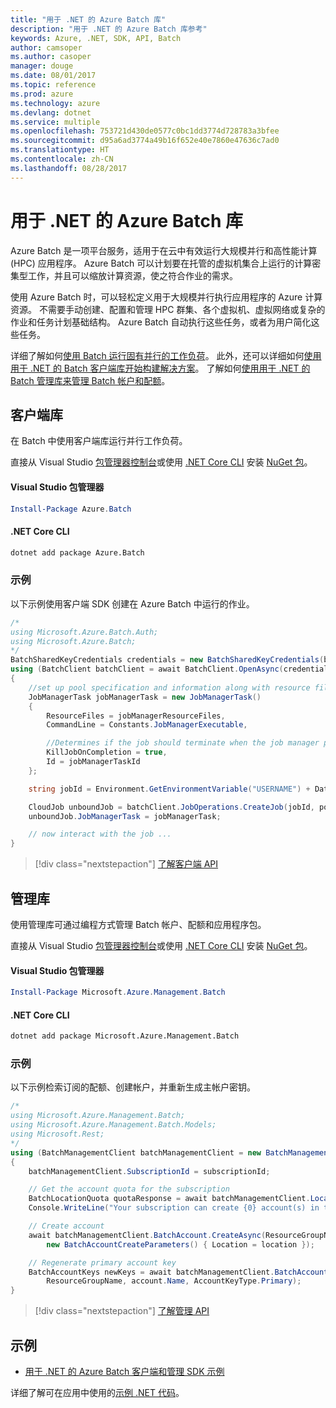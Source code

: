 ```yaml
---
title: "用于 .NET 的 Azure Batch 库"
description: "用于 .NET 的 Azure Batch 库参考"
keywords: Azure, .NET, SDK, API, Batch
author: camsoper
ms.author: casoper
manager: douge
ms.date: 08/01/2017
ms.topic: reference
ms.prod: azure
ms.technology: azure
ms.devlang: dotnet
ms.service: multiple
ms.openlocfilehash: 753721d430de0577c0bc1dd3774d728783a3bfee
ms.sourcegitcommit: d95a6ad3774a49b16f652e40e7860e47636c7ad0
ms.translationtype: HT
ms.contentlocale: zh-CN
ms.lasthandoff: 08/28/2017
---
```

# <a name="azure-batch-libraries-for-net"></a>用于 .NET 的 Azure Batch 库

Azure Batch 是一项平台服务，适用于在云中有效运行大规模并行和高性能计算 (HPC) 应用程序。 Azure Batch 可以计划要在托管的虚拟机集合上运行的计算密集型工作，并且可以缩放计算资源，使之符合作业的需求。

使用 Azure Batch 时，可以轻松定义用于大规模并行执行应用程序的 Azure 计算资源。 不需要手动创建、配置和管理 HPC 群集、各个虚拟机、虚拟网络或复杂的作业和任务计划基础结构。 Azure Batch 自动执行这些任务，或者为用户简化这些任务。

详细了解如何[使用 Batch 运行固有并行的工作负荷](/azure/batch/batch-technical-overview)。 此外，还可以详细如何[使用用于 .NET 的 Batch 客户端库开始构建解决方案](/azure/batch/batch-dotnet-get-started)。 了解如何[使用用于 .NET 的 Batch 管理库来管理 Batch 帐户和配额](/azure/batch/batch-management-dotnet)。

## <a name="client-library"></a>客户端库

在 Batch 中使用客户端库运行并行工作负荷。

直接从 Visual Studio [包管理器控制台][PackageManager]或使用 [.NET Core CLI][DotNetCLI] 安装 [NuGet 包](https://www.nuget.org/packages/Azure.Batch)。

#### <a name="visual-studio-package-manager"></a>Visual Studio 包管理器

```powershell
Install-Package Azure.Batch
```

#### <a name="net-core-cli"></a>.NET Core CLI

```bash
dotnet add package Azure.Batch
```

### <a name="example"></a>示例

以下示例使用客户端 SDK 创建在 Azure Batch 中运行的作业。

```csharp
/*
using Microsoft.Azure.Batch.Auth;
using Microsoft.Azure.Batch;
*/
BatchSharedKeyCredentials credentials = new BatchSharedKeyCredentials(batchUrl, accountName, accountKey);
using (BatchClient batchClient = await BatchClient.OpenAsync(credentials))
{
    //set up pool specification and information along with resource files here
    JobManagerTask jobManagerTask = new JobManagerTask()
    {
        ResourceFiles = jobManagerResourceFiles,
        CommandLine = Constants.JobManagerExecutable,

        //Determines if the job should terminate when the job manager process exits.
        KillJobOnCompletion = true,
        Id = jobManagerTaskId
    };

    string jobId = Environment.GetEnvironmentVariable("USERNAME") + DateTime.UtcNow.ToString("yyyyMMdd-HHmmss");

    CloudJob unboundJob = batchClient.JobOperations.CreateJob(jobId, poolInformation);
    unboundJob.JobManagerTask = jobManagerTask;

    // now interact with the job ...
}
```

> [!div class="nextstepaction"]
> [了解客户端 API](/dotnet/api/overview/azure/batch/client)

## <a name="management-library"></a>管理库

使用管理库可通过编程方式管理 Batch 帐户、配额和应用程序包。

直接从 Visual Studio [包管理器控制台][PackageManager]或使用 [.NET Core CLI][DotNetCLI] 安装 [NuGet 包](https://www.nuget.org/packages/Microsoft.Azure.Management.Batch)。

#### <a name="visual-studio-package-manager"></a>Visual Studio 包管理器

```powershell
Install-Package Microsoft.Azure.Management.Batch
```

#### <a name="net-core-cli"></a>.NET Core CLI

```bash
dotnet add package Microsoft.Azure.Management.Batch
```

### <a name="example"></a>示例

以下示例检索订阅的配额、创建帐户，并重新生成主帐户密钥。

```csharp
/*
using Microsoft.Azure.Management.Batch;
using Microsoft.Azure.Management.Batch.Models;
using Microsoft.Rest;
*/
using (BatchManagementClient batchManagementClient = new BatchManagementClient(new TokenCredentials(accessToken)))
{
    batchManagementClient.SubscriptionId = subscriptionId;

    // Get the account quota for the subscription
    BatchLocationQuota quotaResponse = await batchManagementClient.Location.GetQuotasAsync(location);
    Console.WriteLine("Your subscription can create {0} account(s) in the {1} region.", quotaResponse.AccountQuota, location);

    // Create account
    await batchManagementClient.BatchAccount.CreateAsync(ResourceGroupName, accountName, 
        new BatchAccountCreateParameters() { Location = location });

    // Regenerate primary account key
    BatchAccountKeys newKeys = await batchManagementClient.BatchAccount.RegenerateKeyAsync(
        ResourceGroupName, account.Name, AccountKeyType.Primary);
}
```

> [!div class="nextstepaction"]
> [了解管理 API](/dotnet/api/overview/azure/batch/management)

## <a name="samples"></a>示例

* [用于 .NET 的 Azure Batch 客户端和管理 SDK 示例](https://github.com/Azure/azure-batch-samples/tree/master/CSharp)

详细了解可在应用中使用的[示例 .NET 代码](https://azure.microsoft.com/resources/samples/?platform=dotnet)。

[PackageManager]: https://docs.microsoft.com/nuget/tools/package-manager-console
[DotNetCLI]: https://docs.microsoft.com/dotnet/core/tools/dotnet-add-package
